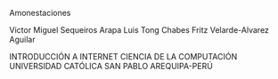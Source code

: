 Amonestaciones

Victor Miguel Sequeiros Arapa
Luis Tong Chabes
Fritz Velarde-Alvarez Aguilar

INTRODUCCIÓN A INTERNET
CIENCIA DE LA COMPUTACIÓN
UNIVERSIDAD CATÓLICA SAN PABLO
AREQUIPA-PERÚ